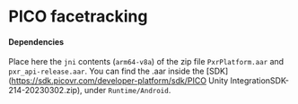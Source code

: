 # PICO facetracking
#### Dependencies
Place here the `jni` contents (`arm64-v8a`) of the zip file `PxrPlatform.aar` and `pxr_api-release.aar`.
You can find the .aar inside the [SDK](https://sdk.picovr.com/developer-platform/sdk/PICO Unity IntegrationSDK-214-20230302.zip), under `Runtime/Android`.